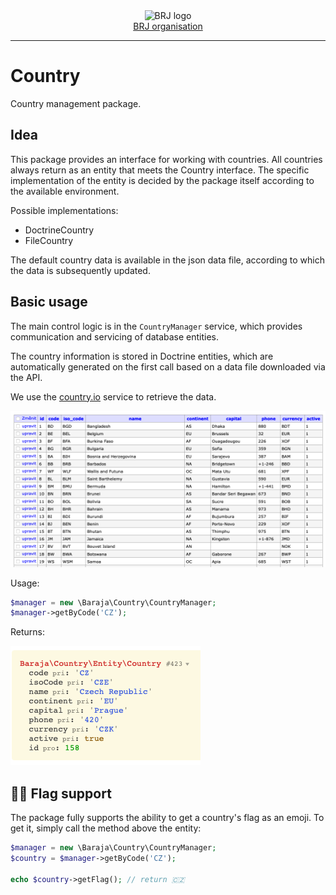<div align='center'>
  <picture>
    <source media='(prefers-color-scheme: dark)' srcset='https://cdn.brj.app/images/brj-logo/logo-regular.png'>
    <img src='https://cdn.brj.app/images/brj-logo/logo-dark.png' alt='BRJ logo'>
  </picture>
  <br>
  <a href="https://brj.app">BRJ organisation</a>
</div>
<hr>

Country
=======

Country management package.

Idea
----

This package provides an interface for working with countries. All countries always return as an entity that meets the Country interface. The specific implementation of the entity is decided by the package itself according to the available environment.

Possible implementations:

- DoctrineCountry
- FileCountry

The default country data is available in the json data file, according to which the data is subsequently updated.

Basic usage
-----------

The main control logic is in the `CountryManager` service, which provides communication and servicing of database entities.

The country information is stored in Doctrine entities, which are automatically generated on the first call based on a data file downloaded via the API.

We use the [country.io](http://country.io/data/) service to retrieve the data.

![Country table](doc/table.png)

Usage:

```php
$manager = new \Baraja\Country\CountryManager;
$manager->getByCode('CZ');
```

Returns:

![Country entity](doc/entity.png)

🏳️‍🌈 Flag support
----------------

The package fully supports the ability to get a country's flag as an emoji. To get it, simply call the method above the entity:

```php
$manager = new \Baraja\Country\CountryManager;
$country = $manager->getByCode('CZ');

echo $country->getFlag(); // return 🇨🇿
```
